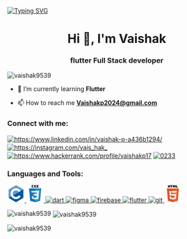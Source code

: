 [![Typing SVG](https://readme-typing-svg.demolab.com?font=Fira+Code&weight=700&size=25&pause=1000&center=true&vCenter=true&random=false&width=435&lines=VAISHAK+P;Flutter+Full+Stack+Developer)](https://git.io/typing-svg)
<h1 align="center">Hi 👋, I'm Vaishak</h1>
<h3 align="center">flutter Full Stack developer</h3>

<p align="left"> <img src="https://komarev.com/ghpvc/?username=vaishak9539&label=Profile%20views&color=0e75b6&style=flat" alt="vaishak9539" /> </p>

- 🌱 I’m currently learning **Flutter**

- 📫 How to reach me **Vaishakp2024@gmail.com**

<h3 align="left">Connect with me:</h3>
<p align="left">
<a href="https://linkedin.com/in/https://www.linkedin.com/in/vaishak-p-a436b1294/" target="blank"><img align="center" src="https://raw.githubusercontent.com/rahuldkjain/github-profile-readme-generator/master/src/images/icons/Social/linked-in-alt.svg" alt="https://www.linkedin.com/in/vaishak-p-a436b1294/" height="30" width="40" /></a>
<a href="https://instagram.com/https://instagram.com/vais_hak_" target="blank"><img align="center" src="https://raw.githubusercontent.com/rahuldkjain/github-profile-readme-generator/master/src/images/icons/Social/instagram.svg" alt="https://instagram.com/vais_hak_" height="30" width="40" /></a>
<a href="https://www.hackerrank.com/https://www.hackerrank.com/profile/vaishakp17" target="blank"><img align="center" src="https://raw.githubusercontent.com/rahuldkjain/github-profile-readme-generator/master/src/images/icons/Social/hackerrank.svg" alt="https://www.hackerrank.com/profile/vaishakp17" height="30" width="40" /></a>
<a href="https://discord.gg/0233" target="blank"><img align="center" src="https://raw.githubusercontent.com/rahuldkjain/github-profile-readme-generator/master/src/images/icons/Social/discord.svg" alt="0233" height="30" width="40" /></a>
</p>

<h3 align="left">Languages and Tools:</h3>
<p align="left"> <a href="https://www.cprogramming.com/" target="_blank" rel="noreferrer"> <img src="https://raw.githubusercontent.com/devicons/devicon/master/icons/c/c-original.svg" alt="c" width="40" height="40"/> </a> <a href="https://www.w3schools.com/css/" target="_blank" rel="noreferrer"> <img src="https://raw.githubusercontent.com/devicons/devicon/master/icons/css3/css3-original-wordmark.svg" alt="css3" width="40" height="40"/> </a> <a href="https://dart.dev" target="_blank" rel="noreferrer"> <img src="https://www.vectorlogo.zone/logos/dartlang/dartlang-icon.svg" alt="dart" width="40" height="40"/> </a> <a href="https://www.figma.com/" target="_blank" rel="noreferrer"> <img src="https://www.vectorlogo.zone/logos/figma/figma-icon.svg" alt="figma" width="40" height="40"/> </a> <a href="https://firebase.google.com/" target="_blank" rel="noreferrer"> <img src="https://www.vectorlogo.zone/logos/firebase/firebase-icon.svg" alt="firebase" width="40" height="40"/> </a> <a href="https://flutter.dev" target="_blank" rel="noreferrer"> <img src="https://www.vectorlogo.zone/logos/flutterio/flutterio-icon.svg" alt="flutter" width="40" height="40"/> </a> <a href="https://git-scm.com/" target="_blank" rel="noreferrer"> <img src="https://www.vectorlogo.zone/logos/git-scm/git-scm-icon.svg" alt="git" width="40" height="40"/> </a> <a href="https://www.w3.org/html/" target="_blank" rel="noreferrer"> <img src="https://raw.githubusercontent.com/devicons/devicon/master/icons/html5/html5-original-wordmark.svg" alt="html5" width="40" height="40"/> </a> </p>

<p><img align="left" src="https://github-readme-stats.vercel.app/api/top-langs?username=vaishak9539&show_icons=true&locale=en&layout=compact" alt="vaishak9539" /></p>

<p>&nbsp;<img align="center" src="https://github-readme-stats.vercel.app/api?username=vaishak9539&show_icons=true&locale=en" alt="vaishak9539" /></p>

<p><img align="center" src="https://github-readme-streak-stats.herokuapp.com/?user=vaishak9539&" alt="vaishak9539" /></p>
